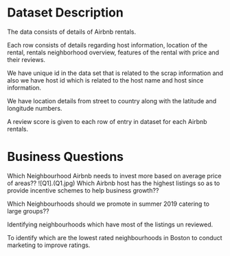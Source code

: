 # Dataset Description

The data consists of details of Airbnb rentals.

Each row consists of details regarding host information, location of the rental, rentals neighborhood overview, features of the rental with price and their reviews.

We have unique id in the data set that is related to the scrap information and also we have host id which is related to the host name and host since information.

We have location details from street to country along with the latitude and longitude numbers.

A review score is given to each row of entry in dataset for each Airbnb rentals.

# Business Questions
Which Neighbourhood Airbnb needs to invest more based on average price of areas??
![Q1].(Q1.jpg)
Which Airbnb host has the highest listings so as to provide incentive schemes to help business growth??

Which Neighbourhoods should we promote in summer 2019 catering to large groups??

Identifying neighbourhoods which have most of the listings un reviewed.

To identify which are the lowest rated neighbourhoods in Boston to conduct marketing to improve ratings.
